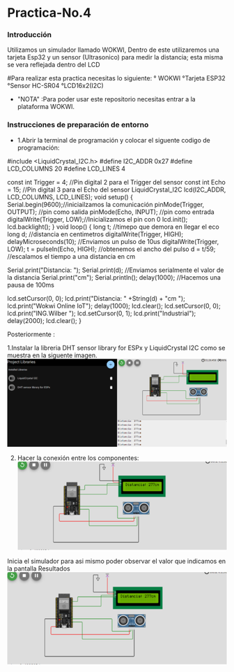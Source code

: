 # Practica-No.4

### Introducción
Utilizamos un simulador llamado WOKWI, Dentro de este utilizaremos una tarjeta  Esp32 y  un sensor (Ultrasonico) para medir la distancia; esta misma se vera reflejada dentro del LCD 
 
 #Para realizar esta practica necesitas lo siguiente:
 ° WOKWI
 °Tarjeta ESP32
 °Sensor HC-SR04
 °LCD16x2(I2C)
 
- "NOTA" :Para poder usar este repositorio necesitas entrar a la plataforma WOKWI.
### Instrucciones de preparación de entorno
- 1.Abrir la terminal de programación y colocar el siguente codigo de programación:

#include <LiquidCrystal_I2C.h>
#define I2C_ADDR    0x27
#define LCD_COLUMNS 20
#define LCD_LINES   4

const int Trigger = 4;   //Pin digital 2 para el Trigger del sensor
const int Echo = 15;   //Pin digital 3 para el Echo del sensor
LiquidCrystal_I2C lcd(I2C_ADDR, LCD_COLUMNS, LCD_LINES);
void setup() {
  Serial.begin(9600);//iniciailzamos la comunicación
  pinMode(Trigger, OUTPUT); //pin como salida
  pinMode(Echo, INPUT);  //pin como entrada
  digitalWrite(Trigger, LOW);//Inicializamos el pin con 0
  lcd.init();
  lcd.backlight();
}
void loop()
{
  long t; //timepo que demora en llegar el eco
  long d; //distancia en centimetros
  digitalWrite(Trigger, HIGH);
  delayMicroseconds(10);          //Enviamos un pulso de 10us
  digitalWrite(Trigger, LOW);
  t = pulseIn(Echo, HIGH); //obtenemos el ancho del pulso
  d = t/59;             //escalamos el tiempo a una distancia en cm

  Serial.print("Distancia: ");
  Serial.print(d);      //Enviamos serialmente el valor de la distancia
  Serial.print("cm");
  Serial.println();
  delay(1000);          //Hacemos una pausa de 100ms
 
  lcd.setCursor(0, 0);
  lcd.print("Distancia: " +String(d) + "cm  ");
  lcd.print("Wokwi Online IoT");
  delay(1000);
  lcd.clear();
  lcd.setCursor(0, 0);
  lcd.print("ING.Wilber ");
  lcd.setCursor(0, 1);
  lcd.print("Industrial");
  delay(2000);
  lcd.clear();
}

Posteriormente :

1.Instalar la libreria DHT sensor library for ESPx y LiquidCrystal I2C como se muestra en la siguente imagen.
![](https://github.com/AmaiCisneros/Practica-4/blob/main/10.png)

2. Hacer la conexión entre los componentes:
![](https://github.com/AmaiCisneros/Practica-4/blob/main/111111.png)

Inicia el simulador para asi mismo poder observar el valor que indicamos en la pantalla 
Resultados
![](https://github.com/AmaiCisneros/Practica-4/blob/main/111111.png)


